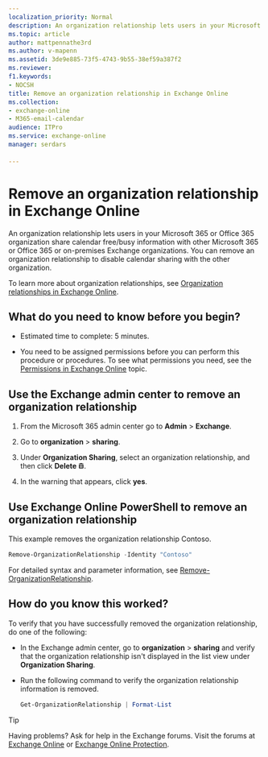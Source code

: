 ```yaml
---
localization_priority: Normal
description: An organization relationship lets users in your Microsoft 365 or Office 365 organization share calendar free/busy information with other Microsoft 365 or Office 365 or on-premises Exchange organizations. You can remove an organization relationship to disable calendar sharing with the other organization.
ms.topic: article
author: mattpennathe3rd
ms.author: v-mapenn
ms.assetid: 3de9e885-73f5-4743-9b55-38ef59a387f2
ms.reviewer: 
f1.keywords:
- NOCSH
title: Remove an organization relationship in Exchange Online
ms.collection: 
- exchange-online
- M365-email-calendar
audience: ITPro
ms.service: exchange-online
manager: serdars

---
```


# Remove an organization relationship in Exchange Online

An organization relationship lets users in your Microsoft 365 or Office 365 organization share calendar free/busy information with other Microsoft 365 or Office 365 or on-premises Exchange organizations. You can remove an organization relationship to disable calendar sharing with the other organization.

To learn more about organization relationships, see [Organization relationships in Exchange Online](organization-relationships.md).

## What do you need to know before you begin?

- Estimated time to complete: 5 minutes.

- You need to be assigned permissions before you can perform this procedure or procedures. To see what permissions you need, see the [Permissions in Exchange Online](../../permissions-exo/permissions-exo.md) topic.

## Use the Exchange admin center to remove an organization relationship
<a name="BKMK_EAC"> </a>

1. From the Microsoft 365 admin center go to **Admin** \> **Exchange**.

2. Go to **organization** \> **sharing**.

3. Under **Organization Sharing**, select an organization relationship, and then click **Delete** ![Delete icon](../../media/ITPro_EAC_DeleteIcon.gif).

4. In the warning that appears, click **yes**.

## Use Exchange Online PowerShell to remove an organization relationship
<a name="BKMK_Shell"> </a>

This example removes the organization relationship Contoso.

```PowerShell
Remove-OrganizationRelationship -Identity "Contoso"
```

For detailed syntax and parameter information, see [Remove-OrganizationRelationship](https://docs.microsoft.com/powershell/module/exchange/remove-organizationrelationship).

## How do you know this worked?

To verify that you have successfully removed the organization relationship, do one of the following:

- In the Exchange admin center, go to **organization** \> **sharing** and verify that the organization relationship isn't displayed in the list view under **Organization Sharing**.

- Run the following command to verify the organization relationship information is removed.

  ```PowerShell
  Get-OrganizationRelationship | Format-List
  ```

> [!TIP]
> Having problems? Ask for help in the Exchange forums. Visit the forums at [Exchange Online](https://go.microsoft.com/fwlink/p/?linkId=267542) or [Exchange Online Protection](https://go.microsoft.com/fwlink/p/?linkId=285351).
